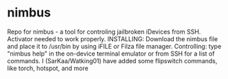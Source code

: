 # nimbus
Repo for nimbus - a tool for controling jailbroken iDevices from SSH. Activator needed to work properly.
INSTALLING: Download the nimbus file and place it to /usr/bin by using iFILE or Filza file manager.
Controlling: type "nimbus help" in the on-device terminal emulator or from SSH for a list of commands.
I (SarKaa/Watking01) have added some flipswitch commands, like torch, hotspot, and more
